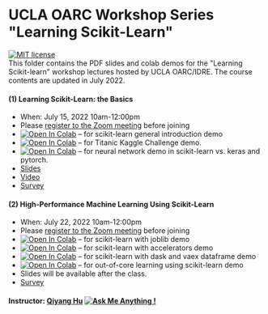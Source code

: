 # UCLA OARC Workshop Series "Learning Scikit-Learn"
[![MIT license](https://img.shields.io/badge/License-MIT-blue.svg)](https://huqy.github.io/learning-sklearn/LICENSE.md)  
This folder contains the PDF slides and colab demos for the "Learning Scikit-learn" workshop lectures hosted by UCLA OARC/IDRE. The course contents are updated in July 2022.

#### (1) Learning Scikit-Learn: the Basics
 - When: July 15, 2022 10am-12:00pm
 - Please [register to the Zoom meeting](https://ucla.zoom.us/meeting/register/tJIkd-qrqD8iGtRZfCxQN-hSUhVxVW8FqL1Q) before joining
 - [![Open In Colab](https://colab.research.google.com/assets/colab-badge.svg)](http://bit.ly/lskl_01) &ndash; for scikit-learn general introduction demo
 - [![Open In Colab](https://colab.research.google.com/assets/colab-badge.svg)](http://bit.ly/lskl_02) &ndash; for Titanic Kaggle Challenge demo.
 - [![Open In Colab](https://colab.research.google.com/assets/colab-badge.svg)](https://bit.ly/3PuFTHw) &ndash; for neural network demo in scikit-learn vs. keras and pytorch.
 - [Slides](https://huqy.github.io/learning-sklearn/Learning_sklearn_1.pdf)
 - [Video](https://youtu.be/nGmTlSeGdmo)
 - [Survey](https://bit.ly/lskl_survey1)

#### (2) High-Performance Machine Learning Using Scikit-Learn
 - When: July 22, 2022 10am-12:00pm
 - Please [register to the Zoom meeting](https://ucla.zoom.us/meeting/register/tJMuc-yrrTspGNzxc3YKh6GULCleZT5znWYY) before joining
 - [![Open In Colab](https://colab.research.google.com/assets/colab-badge.svg)](http://bit.ly/hpskl_01) &ndash; for scikit-learn with joblib demo
 - [![Open In Colab](https://colab.research.google.com/assets/colab-badge.svg)](http://bit.ly/hpskl_02) &ndash; for scikit-learn with accelerators demo
 - [![Open In Colab](https://colab.research.google.com/assets/colab-badge.svg)](http://bit.ly/hpskl_03) &ndash; for scikit-learn with dask and vaex dataframe demo
 - [![Open In Colab](https://colab.research.google.com/assets/colab-badge.svg)](http://bit.ly/hpskl_04) &ndash; for out-of-core learning using scikit-learn demo
 - Slides will be available after the class. 
 - [Survey](https://bit.ly/lskl_survey2)

#### Instructor: [Qiyang Hu](https://oarc.ucla.edu/people/profiles/qiyang-hu) [![Ask Me Anything !](https://img.shields.io/badge/Ask%20me-anything-1abc9c.svg)](mailto:huqy@oarc.ucla.edu)
